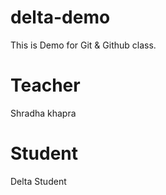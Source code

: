 # delta-demo
This is Demo for Git &amp; Github class.

# Teacher
Shradha khapra

# Student
Delta Student